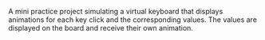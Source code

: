 A mini practice project simulating a virtual keyboard that displays animations for each key click and the corresponding values. The values are displayed on the board and receive their own animation.
